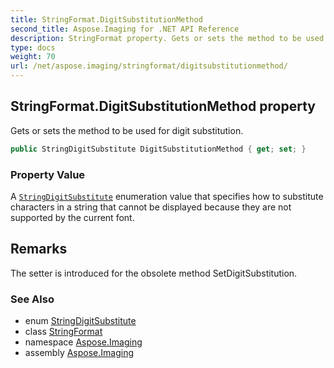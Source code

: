 ```yaml
---
title: StringFormat.DigitSubstitutionMethod
second_title: Aspose.Imaging for .NET API Reference
description: StringFormat property. Gets or sets the method to be used for digit substitution
type: docs
weight: 70
url: /net/aspose.imaging/stringformat/digitsubstitutionmethod/
---
```

## StringFormat.DigitSubstitutionMethod property

Gets or sets the method to be used for digit substitution.

```csharp
public StringDigitSubstitute DigitSubstitutionMethod { get; set; }
```

### Property Value

A [`StringDigitSubstitute`](../../stringdigitsubstitute/) enumeration value that specifies how to substitute characters in a string that cannot be displayed because they are not supported by the current font.

## Remarks

The setter is introduced for the obsolete method SetDigitSubstitution.

### See Also

* enum [StringDigitSubstitute](../../stringdigitsubstitute/)
* class [StringFormat](../)
* namespace [Aspose.Imaging](../../stringformat/)
* assembly [Aspose.Imaging](../../../)


